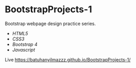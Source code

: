 # BootstrapProjects-1

Bootstrap webpage design practice series.

- _HTML5_
- _CSS3_
- _Bootstrap 4_
- _Javascript_

Live  https://batuhanyilmazzz.github.io/BootstrapProjects-1/

